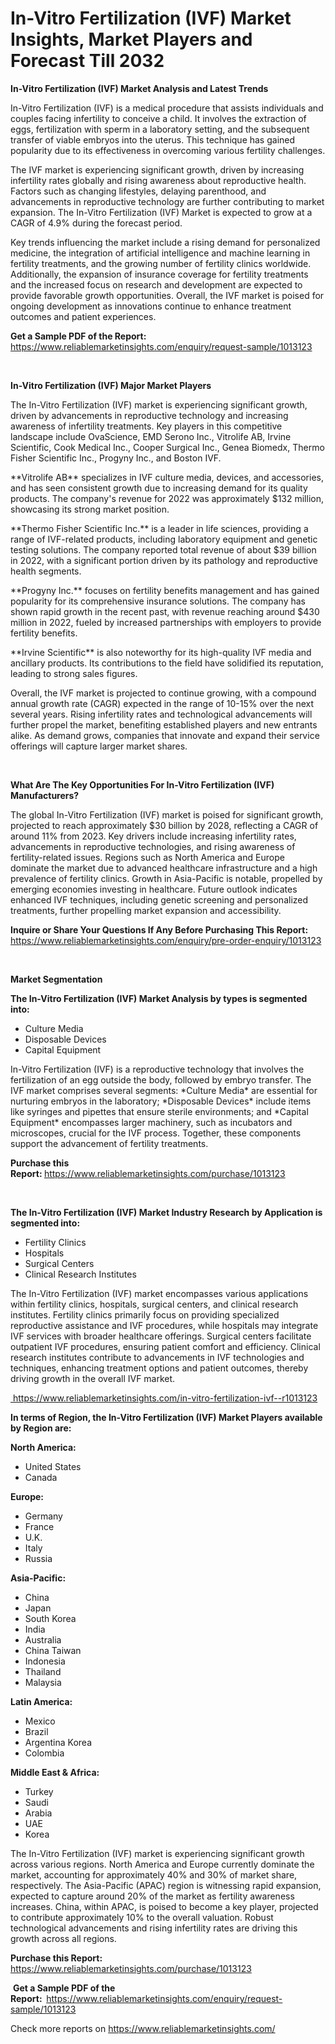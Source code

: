 <p><h1>In-Vitro Fertilization (IVF) Market Insights, Market Players and Forecast Till 2032</h1></p><p><strong>In-Vitro Fertilization (IVF) Market Analysis and Latest Trends</strong></p>
<p><p>In-Vitro Fertilization (IVF) is a medical procedure that assists individuals and couples facing infertility to conceive a child. It involves the extraction of eggs, fertilization with sperm in a laboratory setting, and the subsequent transfer of viable embryos into the uterus. This technique has gained popularity due to its effectiveness in overcoming various fertility challenges.</p><p>The IVF market is experiencing significant growth, driven by increasing infertility rates globally and rising awareness about reproductive health. Factors such as changing lifestyles, delaying parenthood, and advancements in reproductive technology are further contributing to market expansion. The In-Vitro Fertilization (IVF) Market is expected to grow at a CAGR of 4.9% during the forecast period.</p><p>Key trends influencing the market include a rising demand for personalized medicine, the integration of artificial intelligence and machine learning in fertility treatments, and the growing number of fertility clinics worldwide. Additionally, the expansion of insurance coverage for fertility treatments and the increased focus on research and development are expected to provide favorable growth opportunities. Overall, the IVF market is poised for ongoing development as innovations continue to enhance treatment outcomes and patient experiences.</p></p>
<p><strong>Get a Sample PDF of the Report:&nbsp;</strong> <a href="https://www.reliablemarketinsights.com/enquiry/request-sample/1013123?utm_campaign=2214&utm_medium=2&utm_source=Github&utm_content=ia&utm_term=03032025&utm_id=in-vitro-fertilization-ivf">https://www.reliablemarketinsights.com/enquiry/request-sample/1013123</a></p>
<p>&nbsp;</p>
<p><strong>In-Vitro Fertilization (IVF) Major Market Players</strong></p>
<p><p>The In-Vitro Fertilization (IVF) market is experiencing significant growth, driven by advancements in reproductive technology and increasing awareness of infertility treatments. Key players in this competitive landscape include OvaScience, EMD Serono Inc., Vitrolife AB, Irvine Scientific, Cook Medical Inc., Cooper Surgical Inc., Genea Biomedx, Thermo Fisher Scientific Inc., Progyny Inc., and Boston IVF.</p><p>**Vitrolife AB** specializes in IVF culture media, devices, and accessories, and has seen consistent growth due to increasing demand for its quality products. The company's revenue for 2022 was approximately $132 million, showcasing its strong market position.</p><p>**Thermo Fisher Scientific Inc.** is a leader in life sciences, providing a range of IVF-related products, including laboratory equipment and genetic testing solutions. The company reported total revenue of about $39 billion in 2022, with a significant portion driven by its pathology and reproductive health segments.</p><p>**Progyny Inc.** focuses on fertility benefits management and has gained popularity for its comprehensive insurance solutions. The company has shown rapid growth in the recent past, with revenue reaching around $430 million in 2022, fueled by increased partnerships with employers to provide fertility benefits.</p><p>**Irvine Scientific** is also noteworthy for its high-quality IVF media and ancillary products. Its contributions to the field have solidified its reputation, leading to strong sales figures.</p><p>Overall, the IVF market is projected to continue growing, with a compound annual growth rate (CAGR) expected in the range of 10-15% over the next several years. Rising infertility rates and technological advancements will further propel the market, benefiting established players and new entrants alike. As demand grows, companies that innovate and expand their service offerings will capture larger market shares.</p></p>
<p>&nbsp;</p>
<p><strong>What Are The Key Opportunities For In-Vitro Fertilization (IVF) Manufacturers?</strong></p>
<p><p>The global In-Vitro Fertilization (IVF) market is poised for significant growth, projected to reach approximately $30 billion by 2028, reflecting a CAGR of around 11% from 2023. Key drivers include increasing infertility rates, advancements in reproductive technologies, and rising awareness of fertility-related issues. Regions such as North America and Europe dominate the market due to advanced healthcare infrastructure and a high prevalence of fertility clinics. Growth in Asia-Pacific is notable, propelled by emerging economies investing in healthcare. Future outlook indicates enhanced IVF techniques, including genetic screening and personalized treatments, further propelling market expansion and accessibility.</p></p>
<p><strong>Inquire or Share Your Questions If Any Before Purchasing This Report:</strong> <a href="https://www.reliablemarketinsights.com/enquiry/pre-order-enquiry/1013123?utm_campaign=2214&utm_medium=2&utm_source=Github&utm_content=ia&utm_term=03032025&utm_id=in-vitro-fertilization-ivf">https://www.reliablemarketinsights.com/enquiry/pre-order-enquiry/1013123</a></p>
<p>&nbsp;</p>
<p><strong>Market Segmentation</strong></p>
<p><strong>The In-Vitro Fertilization (IVF) Market Analysis by types is segmented into:</strong></p>
<p><ul><li>Culture Media</li><li>Disposable Devices</li><li>Capital Equipment</li></ul></p>
<p><p>In-Vitro Fertilization (IVF) is a reproductive technology that involves the fertilization of an egg outside the body, followed by embryo transfer. The IVF market comprises several segments: *Culture Media* are essential for nurturing embryos in the laboratory; *Disposable Devices* include items like syringes and pipettes that ensure sterile environments; and *Capital Equipment* encompasses larger machinery, such as incubators and microscopes, crucial for the IVF process. Together, these components support the advancement of fertility treatments.</p></p>
<p><strong>Purchase this Report:&nbsp;</strong><a href="https://www.reliablemarketinsights.com/purchase/1013123?utm_campaign=2214&utm_medium=2&utm_source=Github&utm_content=ia&utm_term=03032025&utm_id=in-vitro-fertilization-ivf">https://www.reliablemarketinsights.com/purchase/1013123</a></p>
<p>&nbsp;</p>
<p><strong>The In-Vitro Fertilization (IVF) Market Industry Research by Application is segmented into:</strong></p>
<p><ul><li>Fertility Clinics</li><li>Hospitals</li><li>Surgical Centers</li><li>Clinical Research Institutes</li></ul></p>
<p><p>The In-Vitro Fertilization (IVF) market encompasses various applications within fertility clinics, hospitals, surgical centers, and clinical research institutes. Fertility clinics primarily focus on providing specialized reproductive assistance and IVF procedures, while hospitals may integrate IVF services with broader healthcare offerings. Surgical centers facilitate outpatient IVF procedures, ensuring patient comfort and efficiency. Clinical research institutes contribute to advancements in IVF technologies and techniques, enhancing treatment options and patient outcomes, thereby driving growth in the overall IVF market.</p></p>
<p><a href="https://www.reliablemarketinsights.com/in-vitro-fertilization-ivf--r1013123?utm_campaign=2214&utm_medium=2&utm_source=Github&utm_content=ia&utm_term=03032025&utm_id=in-vitro-fertilization-ivf">&nbsp;https://www.reliablemarketinsights.com/in-vitro-fertilization-ivf--r1013123</a></p>
<p><strong>In terms of Region, the In-Vitro Fertilization (IVF) Market Players available by Region are:</strong></p>
<p>
    <p> <strong> North America: </strong>
        <ul>
            <li>United States</li>
            <li>Canada</li>
        </ul>
        </p> 
    <p> <strong> Europe: </strong>
        <ul>
            <li>Germany</li>
            <li>France</li>
            <li>U.K.</li>
            <li>Italy</li>
            <li>Russia</li>
        </ul>
        </p> 
    <p> <strong> Asia-Pacific: </strong>
        <ul>
            <li>China</li>
            <li>Japan</li>
            <li>South Korea</li>
            <li>India</li>
            <li>Australia</li>
            <li>China Taiwan</li>
            <li>Indonesia</li>
            <li>Thailand</li>
            <li>Malaysia</li>
        </ul>
        </p> 
    <p> <strong> Latin America: </strong>
        <ul>
            <li>Mexico</li>
            <li>Brazil</li>
            <li>Argentina Korea</li>
            <li>Colombia</li>
        </ul>
        </p> 
    <p> <strong> Middle East & Africa: </strong>
        <ul>
            <li>Turkey</li>
            <li>Saudi</li>
            <li>Arabia</li>
            <li>UAE</li>
            <li>Korea</li>
        </ul>
    </p>
    </p>
<p><p>The In-Vitro Fertilization (IVF) market is experiencing significant growth across various regions. North America and Europe currently dominate the market, accounting for approximately 40% and 30% of market share, respectively. The Asia-Pacific (APAC) region is witnessing rapid expansion, expected to capture around 20% of the market as fertility awareness increases. China, within APAC, is poised to become a key player, projected to contribute approximately 10% to the overall valuation. Robust technological advancements and rising infertility rates are driving this growth across all regions.</p></p>
<p><strong>Purchase this Report: </strong><a href="https://www.reliablemarketinsights.com/purchase/1013123?utm_campaign=2214&utm_medium=2&utm_source=Github&utm_content=ia&utm_term=03032025&utm_id=in-vitro-fertilization-ivf">https://www.reliablemarketinsights.com/purchase/1013123</a></p>
<p>&nbsp;<strong>Get a Sample PDF of the Report:&nbsp;&nbsp;</strong><a href="https://www.reliablemarketinsights.com/enquiry/request-sample/1013123?utm_campaign=2214&utm_medium=2&utm_source=Github&utm_content=ia&utm_term=03032025&utm_id=in-vitro-fertilization-ivf">https://www.reliablemarketinsights.com/enquiry/request-sample/1013123</a></p>
<p><strong></strong></p>
<p>Check more reports on <a href="https://www.reliablemarketinsights.com/?utm_campaign=2214&utm_medium=2&utm_source=Github&utm_content=ia&utm_term=03032025&utm_id=in-vitro-fertilization-ivf">https://www.reliablemarketinsights.com/</a></p>